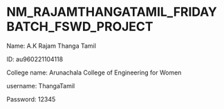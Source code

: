 # NM_RAJAMTHANGATAMIL_FRIDAYBATCH_FSWD_PROJECT


Name: A.K Rajam Thanga Tamil


ID: au960221104118


College name: Arunachala College of Engineering for Women


username: ThangaTamil


Password: 12345
